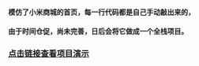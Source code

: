 #### 模仿了小米商城的首页，每一行代码都是自己手动敲出来的，
#### 由于时间仓促，尚未完善，日后会将它做成一个全栈项目。
### [点击链接查看项目演示](http://xm.aeeternity.com)

